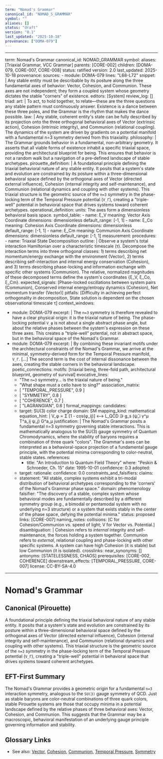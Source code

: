 ```yaml
---
term: "Nomad's Grammar"
canonical_id: "NOMAD_S_GRAMMAR"
symbol: ""
aliases: []
status: "draft"
version: "0.1"
last_updated: "2025-10-18"
provenance: ["DOMA-079"]
---
```


---
term: Nomad's Grammar
canonical_id: NOMAD_GRAMMAR
symbol:
aliases: [Triaxial Grammar, VCC Grammar]
parents: [CORE-002]
children: [DOMA-079, CORE-007, CORE-008]
status: ratified
version: 2.0
last_updated: 2025-10-18
provenance:
  sources:
    - module: DOMA-079
      lines: "L68-L72"
      snippet: |
        Any stable entity must be describable by its posture along the three fundamental axes of behavior: Vector, Cohesion, and Communion. These axes are not independent; they form a coupled system whose geometry dictates the stable "corners" of existence.
  editors: [System]
  review_log: []
triad:
  art: |
    To act, to hold together, to relate—these are the three questions any stable pattern must continuously answer. Existence is a dance between these three poles, and the Grammar is the rhythm that makes the dance possible.
  law: |
    Any stable, coherent entity's state can be fully described by its projection onto the three orthogonal behavioral axes of Vector (extrinsic action), Cohesion (intrinsic integrity), and Communion (relational coupling). The dynamics of the system are driven by gradients on a potential manifold with a fundamental n=3 symmetry derived from this triaxiality.
  philosophy: |
    The Grammar grounds behavior in a fundamental, non-arbitrary geometry. It asserts that all viable forms of existence inhabit a specific triaxial space, providing the architectural blueprint for being. This ensures that behavior is not a random walk but a navigation of a pre-defined landscape of stable archetypes.
pirouette_definition: |
  A foundational principle defining the triaxial behavioral nature of any stable entity. It posits that a system's state and evolution are constrained by its posture within a three-dimensional behavioral space defined by the orthogonal axes of Vector (directed external influence), Cohesion (internal integrity and self-maintenance), and Communion (relational dynamics and coupling with other systems). This triaxial structure is the geometric source of the `n=3` symmetry in the phase-locking term of the Temporal Pressure potential (`V_Γ`), creating a "triple-well" potential in behavioral space that drives systems toward coherent archetypes.
operational_definition:
  units: The axes form a dimensionless behavioral basis space.
  symbol_table:
    - name: ξ_V
      meaning: Vector Axis Coordinate
      dimensions: dimensionless
      default_range: [-1, 1]
    - name: ξ_Co
      meaning: Cohesion Axis Coordinate
      dimensions: dimensionless
      default_range: [-1, 1]
    - name: ξ_Cm
      meaning: Communion Axis Coordinate
      dimensions: dimensionless
      default_range: [-1, 1]
  measurement:
    procedures:
      - name: Triaxial State Decomposition
        outline: |
          Observe a system's total interaction Hamiltonian over a characteristic timescale (τ). Decompose the interaction terms into three orthogonal classes: 1) terms describing net momentum/energy exchange with the environment (Vector), 2) terms describing self-interaction and internal energy conservation (Cohesion), and 3) terms describing phase-locking and information exchange with specific other systems (Communion). The relative, normalized magnitudes of these decomposed terms define the system's coordinates {ξ_V, ξ_Co, ξ_Cm}.
        expected_signals: [Phase-locked oscillations between system pairs (Communion), Conserved internal energy/entropy dynamics (Cohesion), Net momentum transfer (Vector)]
        pitfalls: [Difficulty in achieving perfect orthogonality in decomposition, State solution is dependent on the chosen observational timescale τ]
context_windows:
  - module: DOMA-079
    excerpt: |
      The `n=3` symmetry is therefore revealed to have a clear physical origin: it is the triaxial nature of being. The phase-locking potential `V_φ` is not about a single abstract phase angle, but about the relative phases between the system's expression on these three axes. This creates a "triple-well" potential, not in abstract space, but in the behavioral space of the Nomad's Grammar.
  - module: DOMA-079
    excerpt: |
      By combining these invariant motifs under the architectural constraints of the Nomad's Grammar, we arrive at the minimal, symmetry-derived form for the Temporal Pressure manifold, `V_Γ`. [...] The second term is the cost of internal dissonance between the axes, creating the stable corners in the behavioral landscape.
poetic_connections:
  motifs: [triaxial being, three-fold path, architectural blueprint, geometry of survival]
  evocative_lines:
    - "The `n=3` symmetry... is the triaxial nature of being."
    - "What shape must a cello have to sing?"
  association_matrix:
    - [ "TEMPORAL_PRESSURE", 0.9 ]
    - [ "SYMMETRY", 0.8 ]
    - [ "COHERENCE", 0.7 ]
    - [ "LAGRANGIAN", 0.6 ]
formal_mappings:
  candidates:
    - target: SU(3) color charge
      domain: SM
      mapping_kind: mathematical
      equation_hint: |
        V_φ ∝ Σ [1 - cos(φ_ij)]  <-->  L_QCD ∋ g_s (ψ̄_i γ^μ T^a_ij ψ_j) G^a_μ
      justification: |
        The Nomad's Grammar posits a fundamental n=3 symmetry governing stable interactions. This is mathematically analogous to the SU(3) gauge symmetry of Quantum Chromodynamics, where the stability of baryons requires a combination of three quark "colors". The Grammar's axes can be interpreted as a behavioral-space projection of a fundamental gauge principle, with the potential minima corresponding to color-neutral, stable states.
      references:
        - title: "An Introduction to Quantum Field Theory"
          where: "Peskin & Schroeder, Ch. 15"
          date: 1995-10-01
      confidence: 0.3
  adopted:
    - target:
      rationale:
      confidence: 0.0
constraints_and_falsifiers:
  claims:
    - statement: "All stable, complex systems exhibit a tri-modal distribution of behavioral archetypes corresponding to the 'corners' of the Nomad's Grammar phase space."
      domain: phenomenology
      falsifier: "The discovery of a stable, complex system whose behavioral modes are fundamentally described by a different symmetry group (e.g., a bimodal or pentamodal system with no underlying n=3 structure) or a system that exists stably in the center of the phase space, defying the potential minima."
      status: proposed
      links: [CORE-007]
naming_notes:
  collisions: [C for Cohesion/Communion vs. speed of light; V for Vector vs. Potential.]
  disambiguation: |
    Cohesion refers to *internal* integrity and self-maintenance, the forces holding a system together. Communion refers to *external*, relational coupling and phase-locking with other specific systems. A system can have high Cohesion (it is stable) but low Communion (it is isolated).
crosslinks:
  near_synonyms: []
  antonyms: [STATELESSNESS, CHAOS]
  prerequisites: [CORE-002, COHERENCE]
  downstream_effects: [TEMPORAL_PRESSURE, CORE-007]
license: CC-BY-SA-4.0
---

# Nomad's Grammar

## Canonical (Pirouette)
A foundational principle defining the triaxial behavioral nature of any stable entity. It posits that a system's state and evolution are constrained by its posture within a three-dimensional behavioral space defined by the orthogonal axes of Vector (directed external influence), Cohesion (internal integrity and self-maintenance), and Communion (relational dynamics and coupling with other systems). This triaxial structure is the geometric source of the `n=3` symmetry in the phase-locking term of the Temporal Pressure potential (`V_Γ`), creating a "triple-well" potential in behavioral space that drives systems toward coherent archetypes.

## EFT-First Summary
The Nomad's Grammar provides a geometric origin for a fundamental `n=3` interaction symmetry, analogous to the `SU(3)` gauge symmetry of QCD. Just as stable baryons are color-neutral combinations of three quark colors, stable Pirouette systems are those that occupy minima in a potential landscape defined by the relative phases of three behavioral axes: Vector, Cohesion, and Communion. This suggests that the Grammar may be a macroscopic, behavioral manifestation of an underlying gauge principle governing information and stability.

## Glossary Links
- See also: [Vector](<link>), [Cohesion](<link>), [Communion](<link>), [Temporal Pressure](<link>), [Symmetry](<link>)